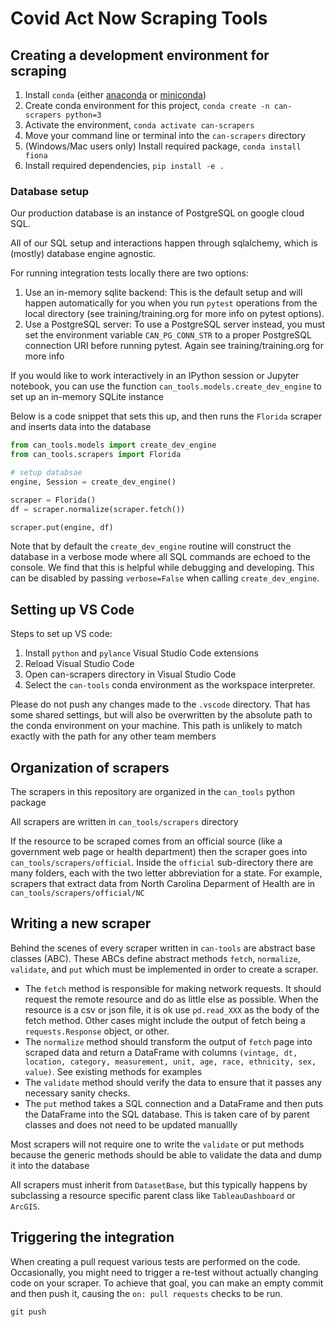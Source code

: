 # Covid Act Now Scraping Tools

## Creating a development environment for scraping

1. Install `conda` (either [anaconda](https://www.anaconda.com/products/individual) or [miniconda](https://docs.conda.io/en/latest/miniconda.html))
2. Create conda environment for this project, `conda create -n can-scrapers python=3`
3. Activate the environment, `conda activate can-scrapers`
4. Move your command line or terminal into the `can-scrapers` directory
5. (Windows/Mac users only) Install required package, `conda install fiona`
6. Install required dependencies, `pip install -e .`

### Database setup

Our production database is an instance of PostgreSQL on google cloud SQL.

All of our SQL setup and interactions happen through sqlalchemy, which is
(mostly) database engine agnostic.

For running integration tests locally there are two options:

1. Use an in-memory sqlite backend: This is the default setup and will happen
   automatically for you when you run `pytest` operations from the local
   directory (see training/training.org for more info on pytest options).
2. Use a PostgreSQL server: To use a PostgreSQL server instead, you must set the
   environment variable `CAN_PG_CONN_STR` to a proper PostgreSQL connection URI
   before running pytest. Again see training/training.org for more info

If you would like to work interactively in an IPython session or Jupyter
notebook, you can use the function `can_tools.models.create_dev_engine` to set
up an in-memory SQLite instance

Below is a code snippet that sets this up, and then runs the `Florida` scraper
and inserts data into the database

```python
from can_tools.models import create_dev_engine
from can_tools.scrapers import Florida

# setup databsae
engine, Session = create_dev_engine()

scraper = Florida()
df = scraper.normalize(scraper.fetch())

scraper.put(engine, df)
```

Note that by default the `create_dev_engine` routine will construct the database
in a verbose mode where all SQL commands are echoed to the console. We find that
this is helpful while debugging and developing. This can be disabled by passing
`verbose=False` when calling `create_dev_engine`.

## Setting up VS Code

Steps to set up VS code:

1. Install `python` and `pylance` Visual Studio Code extensions
2. Reload Visual Studio Code
3. Open can-scrapers directory in Visual Studio Code
4. Select the `can-tools` conda environment as the workspace interpreter.

Please do not push any changes made to the `.vscode` directory. That has some
shared settings, but will also be overwritten by the absolute path to the
conda environment on your machine. This path is unlikely to match exactly
with the path for any other team members

## Organization of scrapers

The scrapers in this repository are organized in the `can_tools` python package

All scrapers are written in `can_tools/scrapers` directory

If the resource to be scraped comes from an official source (like a government web page or
health department) then the scraper goes into `can_tools/scrapers/official`. Inside the `official`
sub-directory there are many folders, each with the two letter abbreviation for a state. For
example, scrapers that extract data from North Carolina Deparment of Health are in
`can_tools/scrapers/official/NC`

## Writing a new scraper

Behind the scenes of every scraper written in `can-tools` are abstract base
classes (ABC). These ABCs define abstract methods `fetch`, `normalize`, `validate`,
and `put` which must be implemented in order to create a scraper.

- The `fetch` method is responsible for making network requests. It should request
  the remote resource and do as little else as possible. When the resource is a csv
  or json file, it is ok use `pd.read_XXX` as the body of the fetch method. Other cases
  might include the output of fetch being a `requests.Response` object, or other.
- The `normalize` method should transform the output of `fetch` page into scraped data
  and return a DataFrame with columns `(vintage, dt, location, category, measurement, unit, age, race, ethnicity, sex, value)`. See existing methods for
  examples
- The `validate` method should verify the data to ensure that it passes any
  necessary sanity checks.
- The `put` method takes a SQL connection and a DataFrame and then puts the
  DataFrame into the SQL database. This is taken care of by parent classes and
  does not need to be updated manuallly

Most scrapers will not require one to write the `validate` or put methods because
the generic methods should be able to validate the data and dump it into the database

All scrapers must inherit from `DatasetBase`, but this typically happens by subclassing
a resource specific parent class like `TableauDashboard` or `ArcGIS`.

## Triggering the integration

When creating a pull request various tests are performed on the code.
Occasionally, you might need to trigger a re-test without actually changing code
on your scraper. To achieve that goal, you can make an empty commit and then
push it, causing the `on: pull requests` checks to be run.

```git commit --allow-empty -m "Trigger GitHub actions"
git push
```
